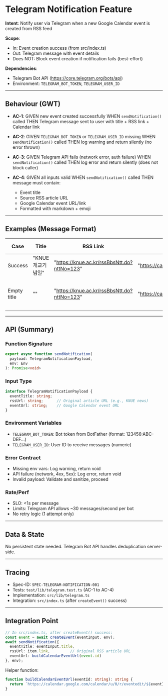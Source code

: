 # Telegram Notification Feature

**Intent**: Notify user via Telegram when a new Google Calendar event is created from RSS feed

**Scope**:
- In: Event creation success (from src/index.ts)
- Out: Telegram message with event details
- Does NOT: Block event creation if notification fails (best-effort)

**Dependencies**:
- Telegram Bot API (https://core.telegram.org/bots/api)
- Environment: `TELEGRAM_BOT_TOKEN`, `TELEGRAM_USER_ID`

---

## Behaviour (GWT)

- **AC-1**: GIVEN new event created successfully WHEN `sendNotification()` called THEN Telegram message sent to user with title + RSS link + Calendar link

- **AC-2**: GIVEN `TELEGRAM_BOT_TOKEN` or `TELEGRAM_USER_ID` missing WHEN `sendNotification()` called THEN log warning and return silently (no error thrown)

- **AC-3**: GIVEN Telegram API fails (network error, auth failure) WHEN `sendNotification()` called THEN log error and return silently (does not block caller)

- **AC-4**: GIVEN all inputs valid WHEN `sendNotification()` called THEN message must contain:
  - Event title
  - Source RSS article URL
  - Google Calendar event URL/link
  - Formatted with markdown + emoji

---

## Examples (Message Format)

| Case | Title | RSS Link | Calendar Link | Expected Output |
|------|-------|----------|---|---|
| Success | "KNUE 개교기념일" | "https://knue.ac.kr/rssBbsNtt.do?nttNo=123" | "https://calendar.google.com/calendar/u/0/r/eventedit/{eventId}" | Message with all 3 fields |
| Empty title | "" | "https://knue.ac.kr/rssBbsNtt.do?nttNo=123" | "https://calendar.google.com/calendar/u/0/r/eventedit/{eventId}" | Message with 2 fields (title omitted) |

---

## API (Summary)

### Function Signature

```typescript
export async function sendNotification(
  payload: TelegramNotificationPayload,
  env: Env
): Promise<void>
```

### Input Type

```typescript
interface TelegramNotificationPayload {
  eventTitle: string;
  rssUrl: string;      // Original article URL (e.g., KNUE news)
  eventUrl: string;    // Google Calendar event URL
}
```

### Environment Variables

- `TELEGRAM_BOT_TOKEN`: Bot token from BotFather (format: 123456:ABC-DEF...)
- `TELEGRAM_USER_ID`: User ID to receive messages (numeric)

### Error Contract

- Missing env vars: Log warning, return void
- API failure (network, 4xx, 5xx): Log error, return void
- Invalid payload: Validate and sanitize, proceed

### Rate/Perf

- SLO: <1s per message
- Limits: Telegram API allows ~30 messages/second per bot
- No retry logic (1 attempt only)

---

## Data & State

No persistent state needed. Telegram Bot API handles deduplication server-side.

---

## Tracing

- Spec-ID: `SPEC-TELEGRAM-NOTIFICATION-001`
- Tests: `test/lib/telegram.test.ts` (AC-1 to AC-4)
- Implementation: `src/lib/telegram.ts`
- Integration: `src/index.ts` (after `createEvent()` success)

---

## Integration Point

```typescript
// In src/index.ts, after createEvent() success:
const event = await createEvent(eventInput, env);
await sendNotification({
  eventTitle: eventInput.title,
  rssUrl: item.link,         // Original RSS article URL
  eventUrl: buildCalendarEventUrl(event.id)
}, env);
```

Helper function:
```typescript
function buildCalendarEventUrl(eventId: string): string {
  return `https://calendar.google.com/calendar/u/0/r/eventedit/${eventId}`;
}
```
